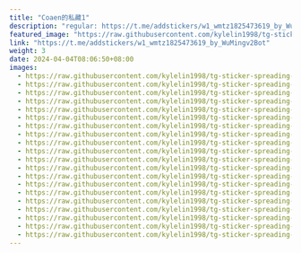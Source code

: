 ```yaml
---
title: "Coaen的私藏1"
description: "regular: https://t.me/addstickers/w1_wmtz1825473619_by_WuMingv2Bot"
featured_image: "https://raw.githubusercontent.com/kylelin1998/tg-sticker-spreading-worldwide-images/main/img/5ccc3e51-067b-4914-aed5-8d51fc19007f.jpg"
link: "https://t.me/addstickers/w1_wmtz1825473619_by_WuMingv2Bot"
weight: 3
date: 2024-04-04T08:06:50+08:00
images:
  - https://raw.githubusercontent.com/kylelin1998/tg-sticker-spreading-worldwide-images/main/img/5ccc3e51-067b-4914-aed5-8d51fc19007f.jpg
  - https://raw.githubusercontent.com/kylelin1998/tg-sticker-spreading-worldwide-images/main/img/bdda6b06-e986-412f-80fa-2b8b00813378.jpg
  - https://raw.githubusercontent.com/kylelin1998/tg-sticker-spreading-worldwide-images/main/img/eb245585-a23e-4903-a4a5-5be28cda8c2c.jpg
  - https://raw.githubusercontent.com/kylelin1998/tg-sticker-spreading-worldwide-images/main/img/42db5a2f-cd05-4f65-914c-6e98b0a2ef0d.jpg
  - https://raw.githubusercontent.com/kylelin1998/tg-sticker-spreading-worldwide-images/main/img/ae590d3d-b5e0-4c12-acb1-be51939da161.jpg
  - https://raw.githubusercontent.com/kylelin1998/tg-sticker-spreading-worldwide-images/main/img/0cd7f3cc-6526-4a5d-b5e6-3431245b2330.jpg
  - https://raw.githubusercontent.com/kylelin1998/tg-sticker-spreading-worldwide-images/main/img/0f572468-52b2-4aa8-be93-f4f2dcb0203d.jpg
  - https://raw.githubusercontent.com/kylelin1998/tg-sticker-spreading-worldwide-images/main/img/b31a724e-c5fa-4a2b-8724-8ab33a948e07.jpg
  - https://raw.githubusercontent.com/kylelin1998/tg-sticker-spreading-worldwide-images/main/img/cee55c9d-e9d4-4d23-a0cd-1e083dbcada2.jpg
  - https://raw.githubusercontent.com/kylelin1998/tg-sticker-spreading-worldwide-images/main/img/c388f852-3102-4b92-aaa7-dc17aff8a810.jpg
  - https://raw.githubusercontent.com/kylelin1998/tg-sticker-spreading-worldwide-images/main/img/fd056f26-d348-4b09-b2cb-ece4858dd0dc.jpg
  - https://raw.githubusercontent.com/kylelin1998/tg-sticker-spreading-worldwide-images/main/img/ec155735-e86d-4bc8-af04-8d5bfe46d090.jpg
  - https://raw.githubusercontent.com/kylelin1998/tg-sticker-spreading-worldwide-images/main/img/56b86862-b45f-4678-8f38-b3fbf3de47c2.jpg
  - https://raw.githubusercontent.com/kylelin1998/tg-sticker-spreading-worldwide-images/main/img/bd5cfced-5abc-456d-9a96-59830e1458d5.jpg
  - https://raw.githubusercontent.com/kylelin1998/tg-sticker-spreading-worldwide-images/main/img/4c4701bb-7c71-4ecc-8412-174eaf8ba2c0.jpg
  - https://raw.githubusercontent.com/kylelin1998/tg-sticker-spreading-worldwide-images/main/img/903a9761-70e3-4f3a-b62e-c30b97dd1110.jpg
  - https://raw.githubusercontent.com/kylelin1998/tg-sticker-spreading-worldwide-images/main/img/a3f1a25f-6900-4341-9bca-11c703109d6f.jpg
  - https://raw.githubusercontent.com/kylelin1998/tg-sticker-spreading-worldwide-images/main/img/c5377e56-43fc-40ae-a6a6-09ee5d657c21.jpg
  - https://raw.githubusercontent.com/kylelin1998/tg-sticker-spreading-worldwide-images/main/img/ad750305-69fe-423a-9383-a7e8808ee884.jpg
  - https://raw.githubusercontent.com/kylelin1998/tg-sticker-spreading-worldwide-images/main/img/79616a06-73fe-4993-8b92-36ff93fadb81.jpg
---
```

